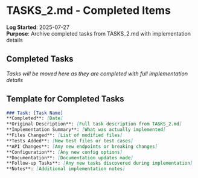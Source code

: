 # TASKS_2.md - Completed Items

**Log Started**: 2025-07-27  
**Purpose**: Archive completed tasks from TASKS_2.md with implementation details

## Completed Tasks

*Tasks will be moved here as they are completed with full implementation details*

## Template for Completed Tasks

```markdown
### Task: [Task Name]
**Completed**: [Date]  
**Original Description**: [Full task description from TASKS_2.md]  
**Implementation Summary**: [What was actually implemented]  
**Files Changed**: [List of modified files]  
**Tests Added**: [New test files or test cases]  
**API Changes**: [Any new endpoints or breaking changes]  
**Configuration**: [Any new config options]  
**Documentation**: [Documentation updates made]  
**Follow-up Tasks**: [Any new tasks discovered during implementation]  
**Notes**: [Additional implementation notes]
```